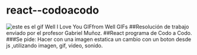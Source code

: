 # react--codoacodo
![este es el gif <div class="tenor-gif-embed" data-postid="4429431123284365858" data-share-method="host" data-aspect-ratio="1.77419" data-width="100%"><a href="https://tenor.com/view/well-i-love-you-gif-4429431123284365858">Well I Love You GIF</a>from <a href="https://tenor.com/search/well-gifs">Well GIFs</a></div> <script type="text/javascript" async src="https://tenor.com/embed.js"></script>](https://tenor.com/es/view/well-i-love-you-gif-4429431123284365858)
##Resolución de trabajo enviado por el profesor Gabriel Muñoz.
##React programa de Codo a Codo.
###Se pide: Hacer con una imagen estatica un cambio con un boton desde js ,utilizando imagen, gif, video, sonido.
